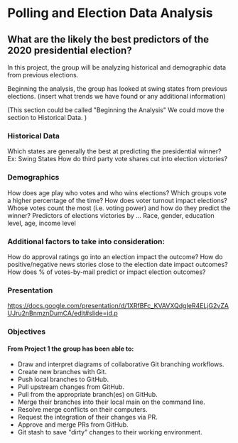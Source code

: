 # Polling and Election Data Analysis

## What are the likely the best predictors of the 2020 presidential election?

In this project, the group will be analyzing historical and demographic data from previous elections. 

Beginning the analysis, the group has looked at swing states from previous elections. (insert what trends we have found or any additional information)

(This section could be called "Beginning the Analysis"
We could move the section to Historical Data. ) 

### Historical Data
Which states are generally the best at predicting the presidential winner?
Ex: Swing States
How do third party vote shares cut into election victories?

### Demographics 
How does age play who votes and who wins elections?
Which groups vote a higher percentage of the time?
How does voter turnout impact elections?
Whose votes count the most (i.e. voting power) and how do they predict the winner?
Predictors of elections victories by ...
Race, gender, education level, age, income level

### Additional factors to take into consideration: 
How do approval ratings go into an election impact the outcome?
How do positive/negative news stories close to the election date impact outcomes?
How does % of votes-by-mail predict or impact election outcomes?

### Presentation

https://docs.google.com/presentation/d/1XRfBFc_KVAVXQdgIeR4ELjG2vZAUJru2nBnmznDumCA/edit#slide=id.p

 ### Objectives

 #### From Project 1 the group has been able to:

 -  Draw and interpret diagrams of collaborative Git branching workflows.
 -  Create new branches with Git.
 -  Push local branches to GitHub.
 -  Pull upstream changes from GitHub.
 - Pull from the appropriate branch(es) on GitHub.
 - Merge their branches into their local main on the command line.
 - Resolve merge conflicts on their computers.
 - Request the integration of their changes via PR.
 - Approve and merge PRs from GitHub.
 - Git stash to save "dirty" changes to their working environment.
